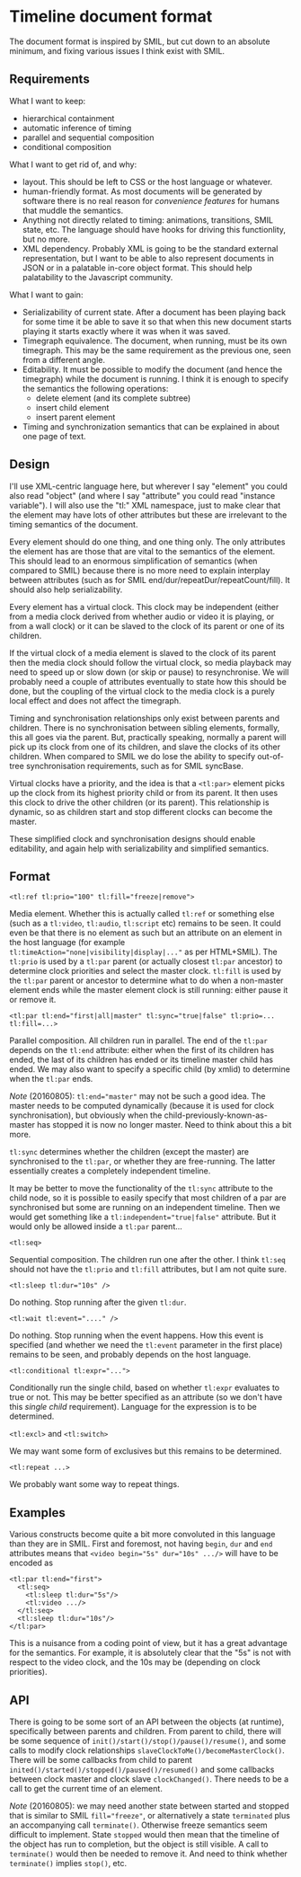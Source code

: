 Timeline document format
========================

The document format is inspired by SMIL, but cut down to an absolute minimum,
and fixing various issues I think exist with SMIL.

Requirements
------------

What I want to keep:

- hierarchical containment
- automatic inference of timing
- parallel and sequential composition
- conditional composition

What I want to get rid of, and why:

- layout. This should be left to CSS or the host language or whatever.
- human-friendly format. As most documents will be generated by software there
  is no real reason for _convenience features_ for humans that muddle the
  semantics.
- Anything not directly related to timing: animations, transitions, SMIL state,
  etc. The language should have hooks for driving this functionlity, but no more.
- XML dependency. Probably XML is going to be the standard external
  representation, but I want to be able to also represent  documents in JSON or
  in a palatable in-core object format. This should help palatability to the
  Javascript community.

What I want to gain:

- Serializability of current state. After a document has been playing back for
  some time it be able to save it so that when this new document starts playing
  it starts exactly where it was when it was saved.
- Timegraph equivalence. The document, when running, must be its own timegraph.
  This may be the same requirement as the previous one, seen from a different
  angle.
- Editability. It must be possible to modify the document (and hence the
  timegraph) while the document is running. I think it is enough to specify the
  semantics the following operations:
	* delete element (and its complete subtree)
	* insert child element
	* insert parent element
- Timing and synchronization semantics that can be explained in about one page
  of text.

Design
------

I'll use XML-centric language here, but wherever I say "element" you could also
read "object" (and where I say "attribute" you could read "instance variable").
I will also use the "tl:" XML namespace, just to make clear that the element
may have lots of other attributes but these are irrelevant to the timing
semantics of the document.

Every element should do one thing, and one thing only. The only attributes the
element has are those that are vital to the semantics of the element. This should
lead to an enormous simplification of semantics (when compared to SMIL) because
there is no more need to explain interplay between attributes (such as for SMIL
end/dur/repeatDur/repeatCount/fill). It should also help serializability.

Every element has a virtual clock. This clock may be independent (either from
a media clock derived from whether audio or video it is playing, or from a wall
clock) or it can be slaved to the clock of its parent or one of its children.

If the virtual clock of a media element is slaved to the clock of its parent then
the media clock should follow the virtual clock, so media playback may need to
speed up or slow down (or skip or pause) to resynchronise. We will probably
need a couple of attributes eventually to state how this should be done, but
the coupling of the virtual clock to the media clock is a purely local effect
and does not affect the timegraph.

Timing and synchronisation relationships only exist between parents and children.
There is no synchronisation between sibling elements, formally, this all goes
via the parent. But, practically speaking, normally a parent will pick up its
clock from one of its children, and slave the clocks of its other children.
When compared to SMIL we do lose the ability to specify out-of-tree
synchronisation requirements, such as for SMIL syncBase.

Virtual clocks have a priority, and the idea is that a `<tl:par>` element picks
up the clock from its highest priority child or from its parent.
It then uses this clock to drive the other children (or its parent). This
relationship is dynamic, so as children start and stop different clocks can become
the master. 

These simplified clock and synchronisation designs should enable editability, and
again help with serializability and simplified semantics.


Format
------

`<tl:ref tl:prio="100" tl:fill="freeze|remove">`

Media element. Whether this is actually called `tl:ref` or something else (such
as a `tl:video`, `tl:audio`, `tl:script` etc) remains to be seen. It could even be that there
is no element as such but an attribute on an element in the host language (for
example `tl:timeAction="none|visibility|display|..."` as per HTML+SMIL). The `tl:prio`
is used by a `tl:par` parent (or actually closest `tl:par` ancestor) to
determine clock priorities and select the master clock. `tl:fill` is used by
the `tl:par` parent or ancestor to determine what to do when a non-master element
ends while the master element clock is still running: either pause it or remove it.

`<tl:par tl:end="first|all|master" tl:sync="true|false" tl:prio=... tl:fill=...>`

Parallel composition. All children run in parallel. The end of the `tl:par`
depends on the `tl:end` attribute: either when the first of its children has ended,
the last of its children has ended or its timeline master child has ended. We may
also want to specify a specific child (by xmlid) to determine when the `tl:par`
ends.

*Note* (20160805): `tl:end="master"` may not be such a good idea. The master needs to be
computed dynamically (because it is used for clock synchronisation), but obviously
when the child-previously-known-as-master has stopped it is now no longer master.
Need to think about this a bit more.

`tl:sync` determines whether the children (except the master) are synchronised
to the `tl:par`, or whether they are free-running. The latter essentially creates
a completely independent timeline.

It may be better to move the functionality of the `tl:sync` attribute to the child node,
so it is possible to easily specify that most children of a par are synchronised but
some are running on an independent timeline. Then we would get something like a
`tl:independent="true|false"` attribute. But it would only be allowed inside a
`tl:par` parent...

`<tl:seq>`

Sequential composition. The children run one after the other. I think `tl:seq` should
not have the `tl:prio` and `tl:fill` attributes, but I am not quite sure.

`<tl:sleep tl:dur="10s" />`

Do nothing. Stop running after the given `tl:dur`.

`<tl:wait tl:event="...." />`

Do nothing. Stop running when the event happens. How this event is specified
(and whether we need the `tl:event` parameter in the first place) remains to
be seen, and probably depends on the host language.

`<tl:conditional tl:expr="...">`

Conditionally run the single child, based on whether `tl:expr` evaluates to true
or not. This may be better specified as an attribute (so we don't have this
_single child_ requirement). Language for the expression is to be determined.

`<tl:excl>` and `<tl:switch>`

We may want some form of exclusives but this remains to be determined.

`<tl:repeat ...>`

We probably want some way to repeat things.

Examples
--------

Various constructs become quite a bit more convoluted in this language than they
are in SMIL. First and foremost, not having `begin`, `dur` and `end` attributes means
that `<video begin="5s" dur="10s" .../>` will have to be encoded as

```
<tl:par tl:end="first">
  <tl:seq>
    <tl:sleep tl:dur="5s"/>
    <tl:video .../>
  </tl:seq>
  <tl:sleep tl:dur="10s"/>
</tl:par>
```

This is a nuisance from a coding point of view, but it has a great advantage for
the semantics. For example, it is absolutely clear that the "5s" is not with
respect to the video clock, and the 10s may be (depending on clock priorities).

API
---

There is going to be some sort of an API between the objects (at runtime),
specifically between parents and children. From parent to child, there will
be some sequence of `init()/start()/stop()/pause()/resume()`, and some
calls to modify clock relationships `slaveClockToMe()/becomeMasterClock()`.
There will be some callbacks from child to parent `inited()/started()/stopped()/paused()/resumed()`
and some callbacks between clock master and clock slave `clockChanged()`.
There needs to be a call to get the current time of an element.

*Note* (20160805): we may need another state between started and stopped
that is similar to SMIL `fill="freeze"`, or alternatively a state `terminated`
plus an accompanying call `terminate()`. Otherwise freeze semantics seem difficult 
to implement. State `stopped` would then mean that the timeline of the object
has run to completion, but the object is still visible. A call to `terminate()`
would then be needed to remove it. And need to think whether `terminate()`
implies `stop()`, etc.


